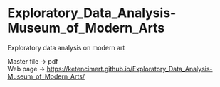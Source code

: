 # Exploratory_Data_Analysis-Museum_of_Modern_Arts
Exploratory data analysis on modern art 

Master file -> pdf  
Web page -> https://ketencimert.github.io/Exploratory_Data_Analysis-Museum_of_Modern_Arts/
